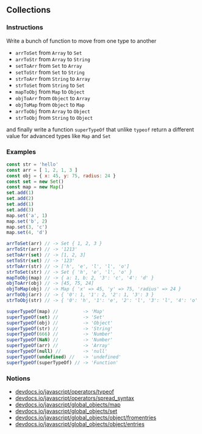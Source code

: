 ## Collections

### Instructions

Write a bunch of function to move from one type to another

- `arrToSet` from `Array` to `Set`
- `arrToStr` from `Array` to `String`
- `setToArr` from `Set` to `Array`
- `setToStr` from `Set` to `String`
- `strToArr` from `String` to `Array`
- `strToSet` from `String` to `Set`
- `mapToObj` from `Map` to `Object`
- `objToArr` from `Object` to `Array`
- `objToMap` from `Object` to `Map`
- `arrToObj` from `Array` to `Object`
- `strToObj` from `String` to `Object`

and finally write a function `superTypeOf` that unlike `typeof` return
a different value for advanced types like `Map` and `Set`


### Examples

```js
const str = 'hello'
const arr = [ 1, 2, 1, 3 ]
const obj = { x: 45, y: 75, radius: 24 }
const set = new Set()
const map = new Map()
set.add(1)
set.add(2)
set.add(1)
set.add(3)
map.set('a', 1)
map.set('b', 2)
map.set(3, 'c')
map.set(4, 'd')

arrToSet(arr) // -> Set { 1, 2, 3 }
arrToStr(arr) // -> '1213'
setToArr(set) // -> [1, 2, 3]
setToStr(set) // -> '123'
strToArr(str) // -> ['h', 'e', 'l', 'l', 'o']
strToSet(str) // -> Set { 'h', 'e', 'l', 'o' }
mapToObj(map) // -> { a: 1, b: 2, '3': 'c', '4': 'd' }
objToArr(obj) // -> [45, 75, 24]
objToMap(obj) // -> Map { 'x' => 45, 'y' => 75, 'radius' => 24 }
arrToObj(arr) // -> { '0': 1, '1': 2, '2': 1, '3': 3 }
strToObj(str) // -> { '0': 'h', '1': 'e', '2': 'l', '3': 'l', '4': 'o' }

superTypeOf(map) //         -> 'Map'
superTypeOf(set) //         -> 'Set'
superTypeOf(obj) //         -> 'Object'
superTypeOf(str) //         -> 'String'
superTypeOf(666) //         -> 'Number'
superTypeOf(NaN) //         -> 'Number'
superTypeOf(arr) //         -> 'Array'
superTypeOf(null) //        -> 'null'
superTypeOf(undefined) //   -> 'undefined'
superTypeOf(superTypeOf) // -> 'Function'
```


### Notions

- [devdocs.io/javascript/operators/typeof](https://devdocs.io/javascript/operators/typeof)
- [devdocs.io/javascript/operators/spread_syntax](https://devdocs.io/javascript/operators/spread_syntax)
- [devdocs.io/javascript/global_objects/map](https://devdocs.io/javascript/global_objects/map)
- [devdocs.io/javascript/global_objects/set](https://devdocs.io/javascript/global_objects/set)
- [devdocs.io/javascript/global_objects/object/fromentries](https://devdocs.io/javascript/global_objects/object/fromentries)
- [devdocs.io/javascript/global_objects/object/entries](https://devdocs.io/javascript/global_objects/object/entries)
